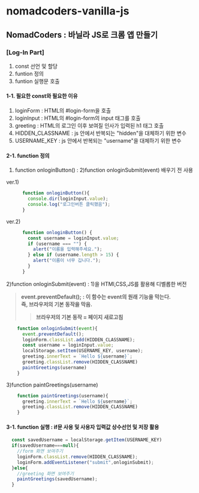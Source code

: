 # nomadcoders-vanilla-js
## NomadCoders : 바닐라 JS로 크롬 앱 만들기

### [Log-In Part]

1. const 선언 및 할당
2. funtion 정의
3. funtion 실행문 호출


#### 1-1. 필요한 const와 필요한 이유
1) loginForm : HTML의 #login-form을 호출
2) loginInput : HTML의 #login-form의 input 태그를 호출
3) greeting : HTML의 로그인 이후 보여질 인사가 입력된 h1 태그 호출
4) HIDDEN_CLASSNAME : js 안에서 반복되는 "hidden"을 대체하기 위한 변수
5) USERNAME_KEY : js 안에서 반복되는 "username"을 대체하기 위한 변수

#### 2-1. function 정의
1) function onloginButton() : 2)function onloginSubmit(event) 배우기 전 사용

ver.1)
```javaScript
      function onloginButton(){
        console.dir(loginInput.value);
        console.log("로그인버튼 클릭했음");
      }
```

ver.2)
```javaScript
      function onloginButton() {
        const username = loginInput.value;
        if (username === "") {
          alert("이름을 입력해주세요.");
        } else if (username.length > 15) {
          alert("이름이 너무 깁니다.");
        }
      }
```
2)function onloginSubmit(event) : 1)을 HTMl,CSS,JS를 활용해 디벨롭한 버전
>__event.preventDefault(); : 이 함수는 event의 원래 기능을 막는다.    
> 즉, 브라우저의 기본 동작을 막음.__     
>>__브라우저의 기본 동작 = 페이지 새로고침__

  ```javaScript
      function onloginSubmit(event){
        event.preventDefault();
        loginForm.classList.add(HIDDEN_CLASSNAME);
        const username = loginInput.value;
        localStorage.setItem(USERNAME_KEY, username);
        greeting.innerText = `Hello ${username}`;
        greeting.classList.remove(HIDDEN_CLASSNAME)
        paintGreetings(username)
      }
```
3)function paintGreetings(username)
  ```javaScript
      function paintGreetings(username){
        greeting.innerText = `Hello ${username}`;
        greeting.classList.remove(HIDDEN_CLASSNAME)
      }
```
#### 3-1. function 실행 : if문 사용 및 사용자 입력값 상수선언 및 저장 활용
```javaScript
  const savedUsername = localStorage.getItem(USERNAME_KEY)
  if(savedUsername===null){
    //form 화면 보여주기
    loginForm.classList.remove(HIDDEN_CLASSNAME);
    loginForm.addEventListener("submit",onloginSubmit);
  }else{
    //greeting 화면 보여주기
    paintGreetings(savedUsername);
  }
```
